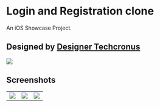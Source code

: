 # Login and Registration clone

An iOS Showcase Project. 

## Designed by [Designer Techcronus](https://www.uplabs.com/designer_techcronus)

<img src="https://github.com/oppongjr/Login-Sample-App/blob/main/screenshots/uplabs_reference.png?raw=true" />

## Screenshots
<table>
  <tr>
    <td>
      <img src="https://github.com/oppongjr/Login-Sample-App/blob/main/screenshots/new_login.png?raw=true" />
    </td>
    <td>
      <img src="https://github.com/oppongjr/Login-Sample-App/blob/main/screenshots/new_signup.png?raw=true" />
    </td>
    <td>
      <img src="https://github.com/oppongjr/Login-Sample-App/blob/main/screenshots/new_forgot_pass.png?raw=true" />
  </tr>
</table>

    
